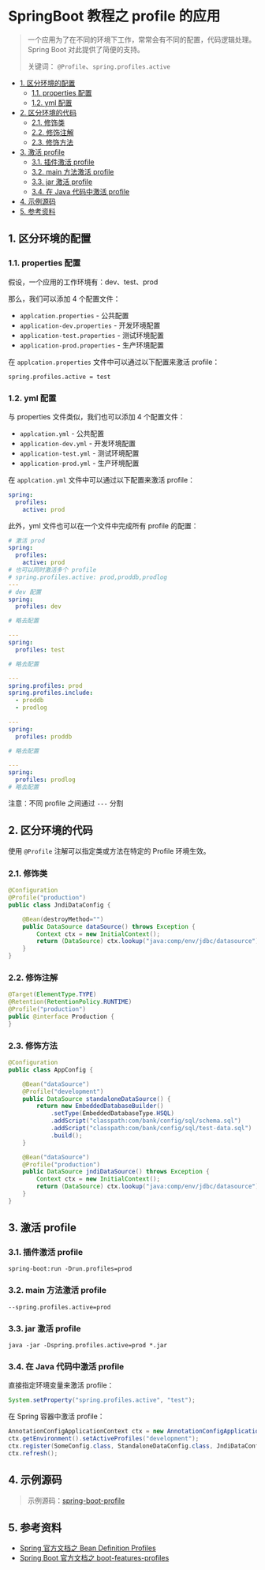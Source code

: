 # SpringBoot 教程之 profile 的应用

> 一个应用为了在不同的环境下工作，常常会有不同的配置，代码逻辑处理。Spring Boot 对此提供了简便的支持。
>
> 关键词： `@Profile`、`spring.profiles.active`

<!-- TOC depthFrom:2 depthTo:3 -->

- [1. 区分环境的配置](#1-区分环境的配置)
  - [1.1. properties 配置](#11-properties-配置)
  - [1.2. yml 配置](#12-yml-配置)
- [2. 区分环境的代码](#2-区分环境的代码)
  - [2.1. 修饰类](#21-修饰类)
  - [2.2. 修饰注解](#22-修饰注解)
  - [2.3. 修饰方法](#23-修饰方法)
- [3. 激活 profile](#3-激活-profile)
  - [3.1. 插件激活 profile](#31-插件激活-profile)
  - [3.2. main 方法激活 profile](#32-main-方法激活-profile)
  - [3.3. jar 激活 profile](#33-jar-激活-profile)
  - [3.4. 在 Java 代码中激活 profile](#34-在-java-代码中激活-profile)
- [4. 示例源码](#4-示例源码)
- [5. 参考资料](#5-参考资料)

<!-- /TOC -->

## 1. 区分环境的配置

### 1.1. properties 配置

假设，一个应用的工作环境有：dev、test、prod

那么，我们可以添加 4 个配置文件：

- `applcation.properties` - 公共配置
- `application-dev.properties` - 开发环境配置
- `application-test.properties` - 测试环境配置
- `application-prod.properties` - 生产环境配置

在 `applcation.properties` 文件中可以通过以下配置来激活 profile：

```properties
spring.profiles.active = test
```

### 1.2. yml 配置

与 properties 文件类似，我们也可以添加 4 个配置文件：

- `applcation.yml` - 公共配置
- `application-dev.yml` - 开发环境配置
- `application-test.yml` - 测试环境配置
- `application-prod.yml` - 生产环境配置

在 `applcation.yml` 文件中可以通过以下配置来激活 profile：

```yml
spring:
  profiles:
    active: prod
```

此外，yml 文件也可以在一个文件中完成所有 profile 的配置：

```yml
# 激活 prod
spring:
  profiles:
    active: prod
# 也可以同时激活多个 profile
# spring.profiles.active: prod,proddb,prodlog
---
# dev 配置
spring:
  profiles: dev

# 略去配置

---
spring:
  profiles: test

# 略去配置

---
spring.profiles: prod
spring.profiles.include:
  - proddb
  - prodlog

---
spring:
  profiles: proddb

# 略去配置

---
spring:
  profiles: prodlog
# 略去配置
```

注意：不同 profile 之间通过 `---` 分割

## 2. 区分环境的代码

使用 `@Profile` 注解可以指定类或方法在特定的 Profile 环境生效。

### 2.1. 修饰类

```java
@Configuration
@Profile("production")
public class JndiDataConfig {

    @Bean(destroyMethod="")
    public DataSource dataSource() throws Exception {
        Context ctx = new InitialContext();
        return (DataSource) ctx.lookup("java:comp/env/jdbc/datasource");
    }
}
```

### 2.2. 修饰注解

```java
@Target(ElementType.TYPE)
@Retention(RetentionPolicy.RUNTIME)
@Profile("production")
public @interface Production {
}
```

### 2.3. 修饰方法

```java
@Configuration
public class AppConfig {

    @Bean("dataSource")
    @Profile("development")
    public DataSource standaloneDataSource() {
        return new EmbeddedDatabaseBuilder()
            .setType(EmbeddedDatabaseType.HSQL)
            .addScript("classpath:com/bank/config/sql/schema.sql")
            .addScript("classpath:com/bank/config/sql/test-data.sql")
            .build();
    }

    @Bean("dataSource")
    @Profile("production")
    public DataSource jndiDataSource() throws Exception {
        Context ctx = new InitialContext();
        return (DataSource) ctx.lookup("java:comp/env/jdbc/datasource");
    }
}
```

## 3. 激活 profile

### 3.1. 插件激活 profile

```
spring-boot:run -Drun.profiles=prod
```

### 3.2. main 方法激活 profile

```
--spring.profiles.active=prod
```

### 3.3. jar 激活 profile

```
java -jar -Dspring.profiles.active=prod *.jar
```

### 3.4. 在 Java 代码中激活 profile

直接指定环境变量来激活 profile：

```java
System.setProperty("spring.profiles.active", "test");
```

在 Spring 容器中激活 profile：

```java
AnnotationConfigApplicationContext ctx = new AnnotationConfigApplicationContext();
ctx.getEnvironment().setActiveProfiles("development");
ctx.register(SomeConfig.class, StandaloneDataConfig.class, JndiDataConfig.class);
ctx.refresh();
```

## 4. 示例源码

> 示例源码：[spring-boot-profile](https://github.com/dunwu/spring-boot-tutorial/tree/master/codes/spring-boot-profile)

## 5. 参考资料

- [Spring 官方文档之 Bean Definition Profiles](https://docs.spring.io/spring/docs/current/spring-framework-reference/core.html#beans-definition-profiles)
- [Spring Boot 官方文档之 boot-features-profiles](https://docs.spring.io/spring-boot/docs/current/reference/htmlsingle/#boot-features-profiles)
